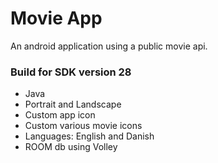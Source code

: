 # Movie App
An android application using a public movie api.

### Build for SDK version 28
- Java
- Portrait and Landscape
- Custom app icon
- Custom various movie icons
- Languages: English and Danish
- ROOM db using Volley
